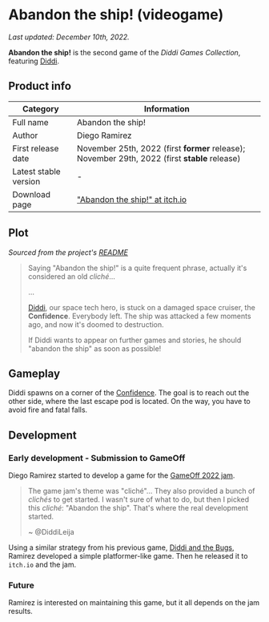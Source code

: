 # Abandon the ship! (videogame)

_Last updated: December 10th, 2022._

**Abandon the ship!** is the second game of the _Diddi Games Collection_, featuring [Diddi](Diddi).

## Product info

| Category | Information |
|---|---|
| Full name | Abandon the ship! |
| Author | Diego Ramirez |
| First release date | November 25th, 2022 (first **former** release); November 29th, 2022 (first **stable** release)|
| Latest stable version | - |
| Download page | ["Abandon the ship!" at itch.io](https://diddileija.itch.io/abandon-the-ship) |

## Plot

_Sourced from the project's [README](https://github.com/DiddiLeija/abandon-the-ship#readme)_

> Saying "Abandon the ship!" is a quite frequent phrase,
> actually it's considered an old _cliché_...
>
> ...
>
> [Diddi](https://diddileija.github.io/wiki/Diddi), our space tech hero,
> is stuck on a damaged space cruiser, the **Confidence**. Everybody left. The ship was
> attacked a few moments ago, and now it's doomed to destruction.
>
> If Diddi wants to appear on further games and stories, he should "abandon the ship"
> as soon as possible!

## Gameplay

Diddi spawns on a corner of the [Confidence](Confidence). The goal is to reach out the other side,
where the last escape pod is located. On the way, you have to avoid fire and fatal falls.

## Development

### Early development - Submission to GameOff

Diego Ramirez started to develop a game for the [GameOff 2022 jam](https://itch.io/jam/game-off-2022).

> The game jam's theme was "cliché"... They also provided a bunch of _clichés_ to get started. I
> wasn't sure of what to do, but then I picked this _cliché_: "Abandon the ship". That's where
> the real development started.
>
> ~ @DiddiLeija

Using a similar strategy from his previous game, [Diddi and the Bugs](Diddi_and_the_Bugs), Ramirez developed
a simple platformer-like game. Then he released it to `itch.io` and the jam.

### Future

Ramirez is interested on maintaining this game, but it all depends on the jam results.
